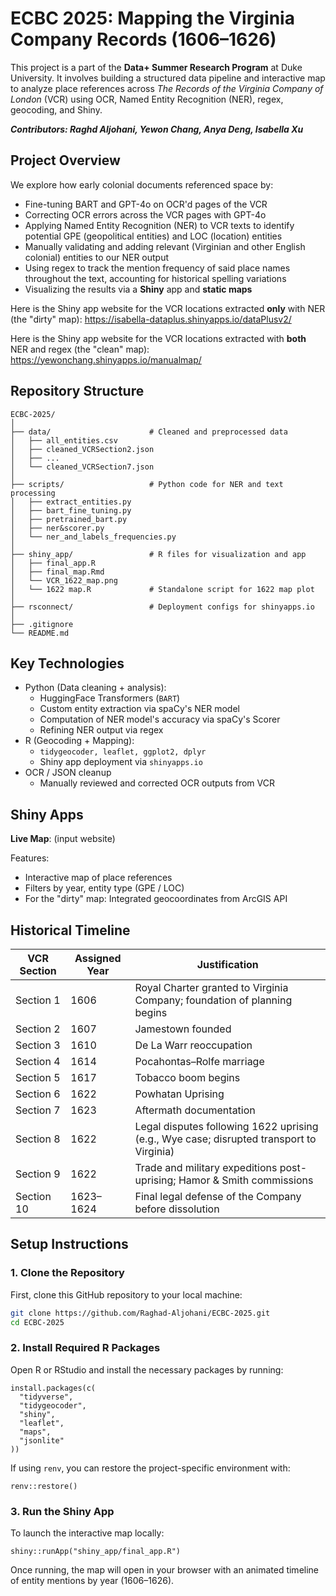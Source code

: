 # ECBC 2025: Mapping the Virginia Company Records (1606–1626)

This project is a part of the **Data+ Summer Research Program** at Duke University. It involves building a structured data pipeline and interactive map to analyze place references across *The Records of the Virginia Company of London* (VCR) using OCR, Named Entity Recognition (NER), regex, geocoding, and Shiny. 


***Contributors: Raghd Aljohani, Yewon Chang, Anya Deng, Isabella Xu***


## Project Overview

We explore how early colonial documents referenced space by:
- Fine-tuning BART and GPT-4o on OCR'd pages of the VCR
- Correcting OCR errors across the VCR pages with GPT-4o
- Applying Named Entity Recognition (NER) to VCR texts to identify potential GPE (geopolitical entities) and LOC (location) entities
- Manually validating and adding relevant (Virginian and other English colonial) entities to our NER output
- Using regex to track the mention frequency of said place names throughout the text, accounting for historical spelling variations
- Visualizing the results via a **Shiny** app and **static maps**

Here is the Shiny app website for the VCR locations extracted **only** with NER (the "dirty" map): 
https://isabella-dataplus.shinyapps.io/dataPlusv2/

Here is the Shiny app website for the VCR locations extracted with **both** NER and regex (the "clean" map): 
https://yewonchang.shinyapps.io/manualmap/ 


## Repository Structure

```text
ECBC-2025/
│
├── data/                      # Cleaned and preprocessed data
│   ├── all_entities.csv
│   ├── cleaned_VCRSection2.json
│   ├── ...
│   └── cleaned_VCRSection7.json
│
├── scripts/                   # Python code for NER and text processing
│   ├── extract_entities.py
│   ├── bart_fine_tuning.py
│   ├── pretrained_bart.py
│   ├── ner&scorer.py
│   └── ner_and_labels_frequencies.py
│
├── shiny_app/                 # R files for visualization and app
│   ├── final_app.R
│   ├── final_map.Rmd
│   └── VCR_1622_map.png
│   └── 1622 map.R             # Standalone script for 1622 map plot
│
├── rsconnect/                 # Deployment configs for shinyapps.io
│
├── .gitignore
└── README.md
```

## Key Technologies

- Python (Data cleaning + analysis): 
    - HuggingFace Transformers (```BART```)
    - Custom entity extraction via spaCy's NER model
    - Computation of NER model's accuracy via spaCy's Scorer
    - Refining NER output via regex 
- R (Geocoding + Mapping):
    - ```tidygeocoder, leaflet, ggplot2, dplyr```
    - Shiny app deployment via ```shinyapps.io```
- OCR / JSON cleanup
    - Manually reviewed and corrected OCR outputs from VCR

## Shiny Apps

**Live Map**: (input website)

Features: 
- Interactive map of place references
- Filters by year, entity type (GPE / LOC)
- For the "dirty" map: Integrated geocoordinates from ArcGIS API

## Historical Timeline


| VCR Section | Assigned Year | Justification                                                                            |
| ----------- | ------------- | ---------------------------------------------------------------------------------------- |
| Section 1   | 1606          | Royal Charter granted to Virginia Company; foundation of planning begins                 |
| Section 2   | 1607          | Jamestown founded                                                                        |
| Section 3   | 1610          | De La Warr reoccupation                                                                  |
| Section 4   | 1614          | Pocahontas–Rolfe marriage                                                                |
| Section 5   | 1617          | Tobacco boom begins                                                                      |
| Section 6   | 1622          | Powhatan Uprising                                                                        |
| Section 7   | 1623          | Aftermath documentation                                                                  |
| Section 8   | 1622          | Legal disputes following 1622 uprising (e.g., Wye case; disrupted transport to Virginia) |
| Section 9   | 1622          | Trade and military expeditions post-uprising; Hamor & Smith commissions                  |
| Section 10  | 1623–1624     | Final legal defense of the Company before dissolution                                    |





## Setup Instructions

### 1. Clone the Repository

First, clone this GitHub repository to your local machine:

```bash
git clone https://github.com/Raghad-Aljohani/ECBC-2025.git
cd ECBC-2025
```

### 2. Install Required R Packages

Open R or RStudio and install the necessary packages by running:

```
install.packages(c(
  "tidyverse", 
  "tidygeocoder", 
  "shiny", 
  "leaflet", 
  "maps",
  "jsonlite"
))
```  

If using ```renv```, you can restore the project-specific environment with: 
```
renv::restore()
```

### 3. Run the Shiny App

To launch the interactive map locally:

```
shiny::runApp("shiny_app/final_app.R")
```

Once running, the map will open in your browser with an animated timeline of entity mentions by year (1606–1626). 


